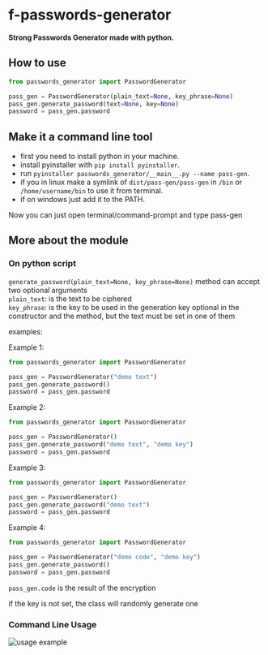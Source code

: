 # f-passwords-generator

<b>Strong Passwords Generator made with python.</b>

## How to use

```python
from passwords_generator import PasswordGenerator

pass_gen = PasswordGenerator(plain_text=None, key_phrase=None)
pass_gen.generate_password(text=None, key=None)
password = pass_gen.password
```

## Make it a command line tool

- first you need to install python in your machine.
- install pyinstaller with `pip install pyinstaller`.
- run `pyinstaller passwords_generator/__main__.py --name pass-gen`.
- if you in linux make a symlink of `dist/pass-gen/pass-gen` in `/bin` or `/home/username/bin` to use it from terminal.
- if on windows just add it to the PATH.

Now you can just open terminal/command-prompt and type pass-gen

## More about the module

### On python script

`generate_password(plain_text=None, key_phrase=None)` method can accept two optional arguments\
`plain_text`: is the text to be ciphered\
`key_phrase`: is the key to be used in the generation
key optional in the constructor and the method, but the text must be set in one of them

examples:

Example 1:

```python
from passwords_generator import PasswordGenerator

pass_gen = PasswordGenerator("demo text")
pass_gen.generate_password()
password = pass_gen.password
```
Example 2:

```python
from passwords_generator import PasswordGenerator

pass_gen = PasswordGenerator()
pass_gen.generate_password("demo text", "demo key")
password = pass_gen.password
```
Example 3:

```python
from passwords_generator import PasswordGenerator

pass_gen = PasswordGenerator()
pass_gen.generate_password("demo text")
password = pass_gen.password
```
Example 4:

```python
from passwords_generator import PasswordGenerator

pass_gen = PasswordGenerator("demo code", "demo key")
pass_gen.generate_password()
password = pass_gen.password
```

`pass_gen.code` is the result of the encryption

if the key is not set, the class will randomly generate one

### Command Line Usage
![usage example](usage.png)
